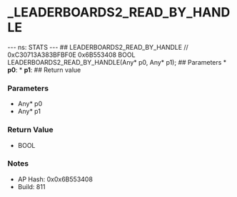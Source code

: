 # _LEADERBOARDS2_READ_BY_HANDLE

--- ns: STATS --- ## LEADERBOARDS2_READ_BY_HANDLE  // 0xC30713A383BFBF0E 0x6B553408 BOOL LEADERBOARDS2_READ_BY_HANDLE(Any* p0, Any* p1);   ## Parameters * **p0**: * **p1**:  ## Return value

### Parameters
* Any* p0
* Any* p1

### Return Value
* BOOL

### Notes
* AP Hash: 0x0x6B553408
* Build: 811

